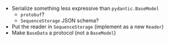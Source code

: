 - Serialize something less expressive than `pydantic.BaseModel`
  - `protobuf`?
  - `SequenceStorage` JSON schema?
- Put the reader in `SequenceStorage` (implement as a new `Reader`)
- Make `BaseData` a protocol (not a `BaseModel`)
